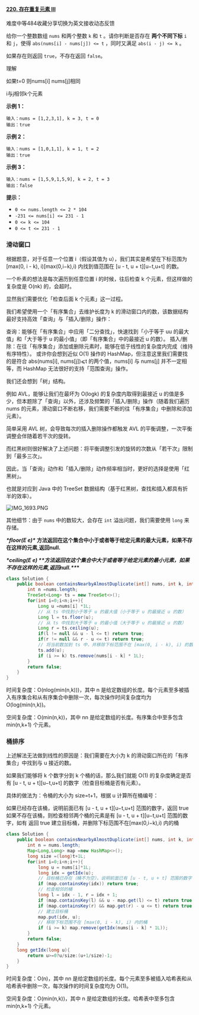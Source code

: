 #### [220. 存在重复元素 III](https://leetcode-cn.com/problems/contains-duplicate-iii/)

难度中等484收藏分享切换为英文接收动态反馈

给你一个整数数组 `nums` 和两个整数 `k` 和 `t` 。请你判断是否存在 **两个不同下标** `i` 和 `j`，使得 `abs(nums[i] - nums[j]) <= t` ，同时又满足 `abs(i - j) <= k` 。

如果存在则返回 `true`，不存在返回 `false`。

 

理解

如果t=0 则nums[i] nums[j]相同 

i与j相邻k个元素

**示例 1：**

```
输入：nums = [1,2,3,1], k = 3, t = 0
输出：true
```

**示例 2：**

```
输入：nums = [1,0,1,1], k = 1, t = 2
输出：true
```

**示例 3：**

```
输入：nums = [1,5,9,1,5,9], k = 2, t = 3
输出：false
```

 

**提示：**

- `0 <= nums.length <= 2 * 104`
- `-231 <= nums[i] <= 231 - 1`
- `0 <= k <= 104`
- `0 <= t <= 231 - 1`

### 滑动窗口

根据题意，对于任意一个位置 i（假设其值为 u），我们其实是希望在下标范围为 [max(0, i - k), i)[max(0,i−k),i) 内找到值范围在 [u - t, u + t][u−t,u+t] 的数。

一个朴素的想法是每次遍历到任意位置 i 的时候，往后检查 k 个元素，但这样做的复杂度是 O(nk) 的，会超时。

显然我们需要优化「检查后面 k 个元素」这一过程。

我们希望使用一个「有序集合」去维护长度为 k 的滑动窗口内的数，该数据结构最好支持高效「查询」与「插入/删除」操作：

查询：能够在「有序集合」中应用「二分查找」，快速找到「小于等于 uu 的最大值」和「大于等于 u 的最小值」（即「有序集合」中的最接近 u 的数）。
插入/删除：在往「有序集合」添加或删除元素时，能够在低于线性的复杂度内完成（维持有序特性）。
或许你会想到近似 O(1) 操作的 HashMap，但注意这里我们需要找的是符合 abs(nums[i], nums[j])⩽t 的两个值，nums[i] 与 nums[j] 并不一定相等，而 HashMap 无法很好的支持「范围查询」操作。

我们还会想到「树」结构。

例如 AVL，能够让我们在最坏为 O(logk) 的复杂度内取得到最接近 u 的值是多少，但本题除了「查询」以外，还涉及频繁的「插入/删除」操作（随着我们遍历 nums 的元素，滑动窗口不断右移，我们需要不断的往「有序集合」中删除和添加元素）。

简单采用 AVL 树，会导致每次的插入删除操作都触发 AVL 的平衡调整，一次平衡调整会伴随着若干次的旋转。

而红黑树则很好解决了上述问题：将平衡调整引发的旋转的次数从「若干次」限制到「最多三次」。

因此，当「查询」动作和「插入/删除」动作频率相当时，更好的选择是使用「红黑树」。

也就是对应到 Java 中的 TreeSet 数据结构（基于红黑树，查找和插入都具有折半的效率）。

![IMG_1693.PNG](https://pic.leetcode-cn.com/1618627911-oWYBGq-IMG_1693.PNG)

其他细节：由于 `nums` 中的数较大，会存在 `int` 溢出问题，我们需要使用 `long` 来存储。

***\*floor(E e)\**** **方法返回在这个集合中小于或者等于给定元素的最大元素，如果不存在这样的元素,返回null.**

***\*ceiling(E e) \*\*方法返回在这个集合中大于或者等于给定元素的最小元素，如果不存在这样的元素,返回null.\*\**\***

```java
class Solution {
    public boolean containsNearbyAlmostDuplicate(int[] nums, int k, int t) {
        int n =nums.length;
        TreeSet<Long> ts = new TreeSet<>();
        for(int i=0;i<n;i++){
            Long u =nums[i] *1L;
            // 从 ts 中找到小于等于 u 的最大值（小于等于 u 的最接近 u 的数）
            Long l = ts.floor(u); 
            // 从 ts 中找到大于等于 u 的最小值（大于等于 u 的最接近 u 的数）
            Long r = ts.ceiling(u); 
            if(l != null && u - l <= t) return true;
            if(r != null && r - u <= t) return true;
            // 将当前数加到 ts 中，并移除下标范围不在 [max(0, i - k), i) 的数（维持滑动窗口大小为 k）
            ts.add(u);
            if (i >= k) ts.remove(nums[i - k] * 1L);
        }
        return false;
    }
}
```

时间复杂度：O(nlog(min(n,k)))，其中 n 是给定数组的长度。每个元素至多被插入有序集合和从有序集合中删除一次，每次操作时间复杂度均为 O(log(min(n,k))。

空间复杂度：O(min(n,k))，其中 nn 是给定数组的长度。有序集合中至多包含min(n,k+1) 个元素。

### 桶排序

上述解法无法做到线性的原因是：我们需要在大小为 k 的滑动窗口所在的「有序集合」中找到与 u 接近的数。

如果我们能够将 k 个数字分到 k 个桶的话，那么我们就能 O(1) 的复杂度确定是否有 [u - t, u + t][u−t,u+t] 的数字（检查目标桶是否有元素）。

具体的做法为：令桶的大小为 size=t+1，根据 u 计算所在桶编号：

如果已经存在该桶，说明前面已有 [u - t, u + t][u−t,u+t] 范围的数字，返回 true
如果不存在该桶，则检查相邻两个桶的元素是有 [u - t, u + t][u−t,u+t] 范围的数字，如有 返回 true
建立目标桶，并删除下标范围不在[max(0,i−k),i) 内的桶

```java
class Solution {
    public boolean containsNearbyAlmostDuplicate(int[] nums, int k, int t) {
        int n = nums.length;
        Map<Long,Long> map =new HashMap<>();
        long size =(long)t+1L;
        for(int i=0;i<n;i++){
            long u = nums[i]*1L;
            long idx = getIdx(u);
            // 目标桶已存在（桶不为空），说明前面已有 [u - t, u + t] 范围的数字
            if (map.containsKey(idx)) return true;
            // 检查相邻的桶
            long l = idx - 1, r = idx + 1;
            if (map.containsKey(l) && u - map.get(l) <= t) return true;
            if (map.containsKey(r) && map.get(r) - u <= t) return true;
            // 建立目标桶
            map.put(idx, u);
            // 移除下标范围不在 [max(0, i - k), i) 内的桶
            if (i >= k) map.remove(getIdx(nums[i - k] * 1L));
        }
        return false;
    }
    long getIdx(long u){
        return u>=0?u/size:(u+1/size)-1;
    }
}
```

时间复杂度：O(n)，其中 nn 是给定数组的长度。每个元素至多被插入哈希表和从哈希表中删除一次，每次操作的时间复杂度均为 O(1)。

空间复杂度：O(min(n,k))，其中 n 是给定数组的长度。哈希表中至多包含 min(n,k+1) 个元素。

